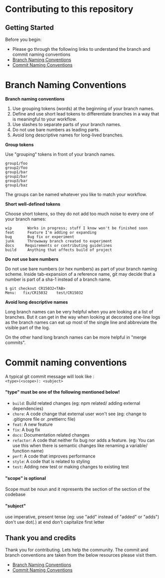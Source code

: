 # Contributing to this repository

## Getting Started

Before you begin:          
- Please go through the following links to understand the branch and commit naming conventions 
- [Branch Naming Conventions](https://stackoverflow.com/a/6065944/7454706)
- [Commit Naming Conventions](https://dev.to/i5han3/git-commit-message-convention-that-you-can-follow-1709)

# Branch Naming Conventions

**Branch naming conventions**

 1. Use grouping tokens (words) at the beginning of your branch names.
 2. Define and use short lead tokens to differentiate branches in a way that is meaningful to your workflow.
 2. Use slashes to separate parts of your branch names.
 3. Do not use bare numbers as leading parts.
 5. Avoid long descriptive names for long-lived branches.



**Group tokens**

Use "grouping" tokens in front of your branch names. 

    group1/foo
    group2/foo
    group1/bar
    group2/bar
    group3/bar
    group1/baz

The groups can be named whatever you like to match your workflow. 


**Short well-defined tokens**

Choose short tokens, so they do not add too much noise to every one of your branch names:

    wip       Works in progress; stuff I know won't be finished soon
    feat      Feature I'm adding or expanding
    bug       Bug fix or experiment
    junk      Throwaway branch created to experiment
    docs     Requirements or contributing guidelines
    build     Anything that affects build of project

**Do not use bare numbers**

Do not use bare numbers (or hex numbers) as part of your branch naming scheme. Inside tab-expansion of a reference name, git may decide that a number is part of a sha-1 instead of a branch name.  

    $ git checkout CR15032<TAB>
    Menu:   fix/CR15032    test/CR15032

**Avoid long descriptive names**

Long branch names can be very helpful when you are looking at a list of branches.  But it can get in the way when looking at decorated one-line logs as the branch names can eat up most of the single line and abbreviate the visible part of the log.

On the other hand long branch names can be more helpful in "merge commits".


# Commit naming conventions

A typical git commit message will look like :      
`<type>(<scope>): <subject>`

#### "type" must be one of the following mentioned below!
- `build`: Build related changes (eg: npm related/ adding external dependencies)
- `chore`: A code change that external user won't see (eg: change to .gitignore file or .prettierrc file)
- `feat`: A new feature
- `fix`: A bug fix
- `docs`: Documentation related changes
- `refactor`: A code that neither fix bug nor adds a feature. (eg: You can use this when there is semantic changes like renaming a variable/ function name)
- `perf`: A code that improves performance
- `style`: A code that is related to styling
- `test`: Adding new test or making changes to existing test

#### "scope" is optional         
Scope must be noun and it represents the section of the section of the codebase

#### "subject"
use imperative, present tense (eg: use "add" instead of "added" or "adds")
don't use dot(.) at end
don't capitalize first letter

## Thank you and credits
Thank you for contributing. Lets help the community.
The commit and branch conventions are taken from the below resources please visit them.
- [Branch Naming Conventions](https://stackoverflow.com/a/6065944/7454706)
- [Commit Naming Conventions](https://dev.to/i5han3/git-commit-message-convention-that-you-can-follow-1709)